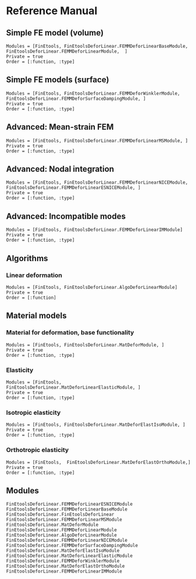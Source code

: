 # Reference Manual

## Simple FE model (volume)

```@autodocs
Modules = [FinEtools, FinEtoolsDeforLinear.FEMMDeforLinearBaseModule, FinEtoolsDeforLinear.FEMMDeforLinearModule,  ]
Private = true
Order = [:function, :type]
```

## Simple FE models (surface)

```@autodocs
Modules = [FinEtools, FinEtoolsDeforLinear.FEMMDeforWinklerModule,  FinEtoolsDeforLinear.FEMMDeforSurfaceDampingModule, ]
Private = true
Order = [:function, :type]
```

## Advanced: Mean-strain FEM

```@autodocs
Modules = [FinEtools, FinEtoolsDeforLinear.FEMMDeforLinearMSModule, ]
Private = true
Order = [:function, :type]
```

## Advanced: Nodal integration

```@autodocs
Modules = [FinEtools, FinEtoolsDeforLinear.FEMMDeforLinearNICEModule, FinEtoolsDeforLinear.FEMMDeforLinearESNICEModule, ]
Private = true
Order = [:function, :type]
```

## Advanced: Incompatible modes

```@autodocs
Modules = [FinEtools, FinEtoolsDeforLinear.FEMMDeforLinearIMModule]
Private = true
Order = [:function, :type]
```

## Algorithms

### Linear deformation

```@autodocs
Modules = [FinEtools, FinEtoolsDeforLinear.AlgoDeforLinearModule]
Private = true
Order = [:function]
```

## Material models

### Material for deformation, base functionality

```@autodocs
Modules = [FinEtools, FinEtoolsDeforLinear.MatDeforModule, ]
Private = true
Order = [:function, :type]
```

### Elasticity

```@autodocs
Modules = [FinEtools, FinEtoolsDeforLinear.MatDeforLinearElasticModule, ]
Private = true
Order = [:function, :type]
```

### Isotropic elasticity

```@autodocs
Modules = [FinEtools, FinEtoolsDeforLinear.MatDeforElastIsoModule, ]
Private = true
Order = [:function, :type]
```

### Orthotropic elasticity

```@autodocs
Modules = [FinEtools,  FinEtoolsDeforLinear.MatDeforElastOrthoModule,]
Private = true
Order = [:function, :type]
```

## Modules

```@docs
FinEtoolsDeforLinear.FEMMDeforLinearESNICEModule
FinEtoolsDeforLinear.FEMMDeforLinearBaseModule
FinEtoolsDeforLinear.FinEtoolsDeforLinear
FinEtoolsDeforLinear.FEMMDeforLinearMSModule
FinEtoolsDeforLinear.MatDeforModule
FinEtoolsDeforLinear.FEMMDeforLinearModule
FinEtoolsDeforLinear.AlgoDeforLinearModule
FinEtoolsDeforLinear.FEMMDeforLinearNICEModule
FinEtoolsDeforLinear.FEMMDeforSurfaceDampingModule
FinEtoolsDeforLinear.MatDeforElastIsoModule
FinEtoolsDeforLinear.MatDeforLinearElasticModule
FinEtoolsDeforLinear.FEMMDeforWinklerModule
FinEtoolsDeforLinear.MatDeforElastOrthoModule
FinEtoolsDeforLinear.FEMMDeforLinearIMModule
```